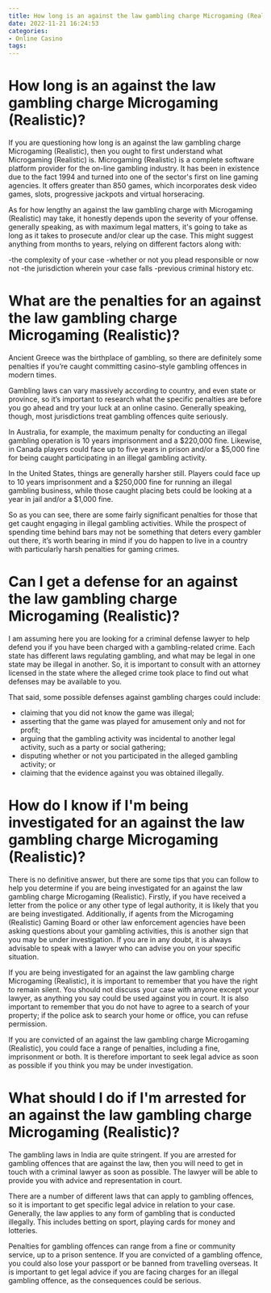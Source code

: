 ```yaml
---
title: How long is an against the law gambling charge Microgaming (Realistic) 
date: 2022-11-21 16:24:53
categories:
- Online Casino
tags:
---
```



#  How long is an against the law gambling charge Microgaming (Realistic)? 

If you are questioning how long is an against the law gambling charge Microgaming (Realistic), then you ought to first understand what Microgaming (Realistic) is. Microgaming (Realistic) is a complete software platform provider for the on-line gambling industry. It has been in existence due to the fact 1994 and turned into one of the sector's first on line gaming agencies. It offers greater than 850 games, which incorporates desk video games, slots, progressive jackpots and virtual horseracing.

As for how lengthy an against the law gambling charge with Microgaming (Realistic) may take, it honestly depends upon the severity of your offense. generally speaking, as with maximum legal matters, it's going to take as long as it takes to prosecute and/or clear up the case. This might suggest anything from months to years, relying on different factors along with: 

-the complexity of your case 
-whether or not you plead responsible or now not 
-the jurisdiction wherein your case falls 
-previous criminal history 
etc.

#  What are the penalties for an against the law gambling charge Microgaming (Realistic)? 

Ancient Greece was the birthplace of gambling, so there are definitely some penalties if you’re caught committing casino-style gambling offences in modern times.

Gambling laws can vary massively according to country, and even state or province, so it’s important to research what the specific penalties are before you go ahead and try your luck at an online casino. Generally speaking, though, most jurisdictions treat gambling offences quite seriously.

In Australia, for example, the maximum penalty for conducting an illegal gambling operation is 10 years imprisonment and a $220,000 fine. Likewise, in Canada players could face up to five years in prison and/or a $5,000 fine for being caught participating in an illegal gambling activity.

In the United States, things are generally harsher still. Players could face up to 10 years imprisonment and a $250,000 fine for running an illegal gambling business, while those caught placing bets could be looking at a year in jail and/or a $1,000 fine.

So as you can see, there are some fairly significant penalties for those that get caught engaging in illegal gambling activities. While the prospect of spending time behind bars may not be something that deters every gambler out there, it’s worth bearing in mind if you do happen to live in a country with particularly harsh penalties for gaming crimes.

#  Can I get a defense for an against the law gambling charge Microgaming (Realistic)? 

I am assuming here you are looking for a criminal defense lawyer to help defend you if you have been charged with a gambling-related crime. Each state has different laws regulating gambling, and what may be legal in one state may be illegal in another. So, it is important to consult with an attorney licensed in the state where the alleged crime took place to find out what defenses may be available to you.

That said, some possible defenses against gambling charges could include: 
- claiming that you did not know the game was illegal; 
- asserting that the game was played for amusement only and not for profit; 
- arguing that the gambling activity was incidental to another legal activity, such as a party or social gathering; 
- disputing whether or not you participated in the alleged gambling activity; or 
- claiming that the evidence against you was obtained illegally.

#  How do I know if I'm being investigated for an against the law gambling charge Microgaming (Realistic)? 

There is no definitive answer, but there are some tips that you can follow to help you determine if you are being investigated for an against the law gambling charge Microgaming (Realistic). Firstly, if you have received a letter from the police or any other type of legal authority, it is likely that you are being investigated. Additionally, if agents from the Microgaming (Realistic) Gaming Board or other law enforcement agencies have been asking questions about your gambling activities, this is another sign that you may be under investigation. If you are in any doubt, it is always advisable to speak with a lawyer who can advise you on your specific situation.

If you are being investigated for an against the law gambling charge Microgaming (Realistic), it is important to remember that you have the right to remain silent. You should not discuss your case with anyone except your lawyer, as anything you say could be used against you in court. It is also important to remember that you do not have to agree to a search of your property; if the police ask to search your home or office, you can refuse permission.

If you are convicted of an against the law gambling charge Microgaming (Realistic), you could face a range of penalties, including a fine, imprisonment or both. It is therefore important to seek legal advice as soon as possible if you think you may be under investigation.

#  What should I do if I'm arrested for an against the law gambling charge Microgaming (Realistic)?

The gambling laws in India are quite stringent. If you are arrested for gambling offences that are against the law, then you will need to get in touch with a criminal lawyer as soon as possible. The lawyer will be able to provide you with advice and representation in court.

There are a number of different laws that can apply to gambling offences, so it is important to get specific legal advice in relation to your case. Generally, the law applies to any form of gambling that is conducted illegally. This includes betting on sport, playing cards for money and lotteries.

Penalties for gambling offences can range from a fine or community service, up to a prison sentence. If you are convicted of a gambling offence, you could also lose your passport or be banned from travelling overseas. It is important to get legal advice if you are facing charges for an illegal gambling offence, as the consequences could be serious.